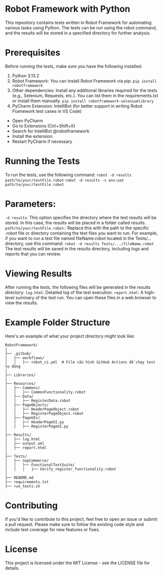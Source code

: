 # Robot Framework with Python

This repository contains tests written in Robot Framework for automating various tasks using Python. The tests can be run using the robot command, and the results will be stored in a specified directory for further analysis.

# Prerequisites
Before running the tests, make sure you have the following installed:
1. Python 3.13.2
2. Robot Framework: You can install Robot Framework via pip:
```pip install robotframework```
3. Other dependencies: Install any additional libraries required for the tests (e.g., Selenium, Requests, etc.). You can list them in the requirements.txt or install them manually.
```pip install robotframework-seleniumlibrary```
4. PyCharm Extension: IntelliBot (for better support in writing Robot Framework test cases in VS Code)
  - Open PyCharm
  - Go to Extensions (Ctrl+Shift+X)
  - Search for IntelliBot @robotframework
  - Install the extension
  - Restart PyCharm if necessary

# Running the Tests
To run the tests, use the following command:
```robot -d results path/to/your/testFile.robot```
```robot -d results -v env:uat path/to/your/testFile.robot```

# Parameters:
```-d results```: This option specifies the directory where the test results will be stored. In this case, the results will be placed in a folder called results.
```path/to/your/testFile.robot:``` Replace this with the path to the specific .robot file or directory containing the test files you want to run.
For example, if you want to run a test file named fileName.robot located in the Tests/... directory, use this command:
```robot -d results Tests/.../fileName.robot```
The test results will be saved in the results directory, including logs and reports that you can review.

# Viewing Results
After running the tests, the following files will be generated in the results directory:
```log.html```: Detailed log of the test execution.
```report.html```: A high-level summary of the test run.
You can open these files in a web browser to view the results.

# Example Folder Structure
Here's an example of what your project directory might look like:

```
RobotFramework/
│
├── .github/
│   ├── workflows/
│   │   ├── robot_ci.yml  # File cấu hình GitHub Actions để chạy test tự động
│
├── Libraries/                             
│
├── Resources/      
│   ├── Commons/  
│   │   ├── CommonFunctionality.robot                      
│   ├── Data/   
│   │   ├── RegisterData.robot           
│   ├── PageObjects/    
│   │   ├── HeaderPageObject.robot  
│   │   ├── RegisterPageObject.robot                       
│   ├── PageUIs/  
│   │   ├── HeaderPageUI.py  
│   │   ├── RegisterPageUI.py
│
├── Results/                              
│   ├── log.html                          
│   ├── output.xml                        
│   ├── report.html                       
│
├── Tests/                                
│   ├── nopCommerce/
│   │   ├── FunctionalTestSuite/  
│   │   │   ├── Verify_register_functionality.robot     
│
├── README.md          
├── requirements.txt
├── run_tests.sh              
```

# Contributing
If you'd like to contribute to this project, feel free to open an issue or submit a pull request. Please make sure to follow the existing code style and include test coverage for new features or fixes.

# License
This project is licensed under the MIT License - see the LICENSE file for details.


